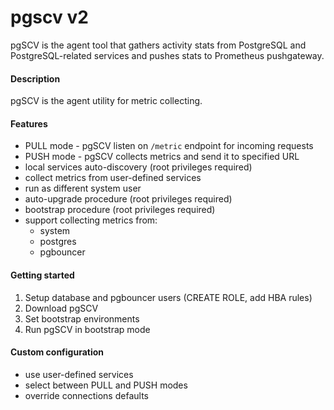 # pgscv v2
pgSCV is the agent tool that gathers activity stats from PostgreSQL and PostgreSQL-related services and pushes stats to Prometheus pushgateway.

#### Description
pgSCV is the agent utility for metric collecting.

#### Features
- PULL mode - pgSCV listen on `/metric` endpoint for incoming requests
- PUSH mode - pgSCV collects metrics and send it to specified URL
- local services auto-discovery (root privileges required)
- collect metrics from user-defined services
- run as different system user
- auto-upgrade procedure (root privileges required)
- bootstrap procedure (root privileges required)
- support collecting metrics from:
  - system
  - postgres
  - pgbouncer

#### Getting started
1. Setup database and pgbouncer users (CREATE ROLE, add HBA rules)
2. Download pgSCV
3. Set bootstrap environments
4. Run pgSCV in bootstrap mode

#### Custom configuration
- use user-defined services
- select between PULL and PUSH modes
- override connections defaults
